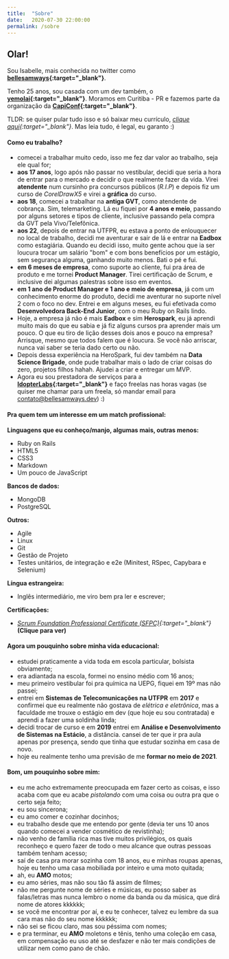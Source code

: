 ```yaml
---
title:  "Sobre"
date:   2020-07-30 22:00:00
permalink: /sobre
---
```


## Olar!

Sou Isabelle, mais conhecida no twitter como **[bellesamways](https://twitter.com/bellesamways){:target="_blank"}**.

Tenho 25 anos, sou casada com um dev também, o **[yemolai](https://twitter.com/yemolai){:target="_blank"}**. Moramos em Curitiba - PR e fazemos parte da organização da **[CapiConf](https://capiconf.com/){:target="_blank"}**.

TLDR: se quiser pular tudo isso e só baixar meu currículo, *[clique aqui](images/Curriculo-IsabelleSamways.pdf){:target="_blank"}*. Mas leia tudo, é legal, eu garanto :)

#### Como eu trabalho?

- comecei a trabalhar muito cedo, isso me fez dar valor ao trabalho, seja ele qual for;
- **aos 17 anos**, logo após não passar no vestibular, decidi que seria a hora de entrar para o mercado e decidir o que realmente fazer da vida. Virei **atendente** num cursinho pra concursos públicos (*R.I.P*) e depois fiz um curso de *CorelDrawX5* e virei a **gráfica** do curso.
- **aos 18**, comecei a trabalhar na **antiga GVT**, como atendente de cobrança. Sim, telemarketing. Lá eu fiquei por **4 anos e meio**, passando por alguns setores e tipos de cliente, inclusive passando pela compra da GVT pela Vivo/Telefônica.
- **aos 22**, depois de entrar na UTFPR, eu estava a ponto de enlouquecer no local de trabalho, decidi me aventurar e sair de lá e entrar na **Eadbox** como estagiária. Quando eu decidi isso, muito gente achou que ia ser loucura trocar um salário "bom" e com bons benefícios por um estágio, sem segurança alguma, ganhando muito menos. Bati o pé e fui.
- **em 6 meses de empresa**, como suporte ao cliente, fui pra área de produto e me tornei **Product Manager**. Tirei certificação de Scrum, e inclusive dei algumas palestras sobre isso em eventos.
- **em 1 ano de Product Manager e 1 ano e meio de empresa**, já com um conhecimento enorme do produto, decidi me aventurar no suporte nível 2 com o foco no dev. Entrei e em alguns meses, eu fui efetivada como **Desenvolvedora Back-End Junior**, com o meu Ruby on Rails lindo.
- Hoje, a empresa já não é mais **Eadbox** e sim **Herospark**, eu já aprendi muito mais do que eu sabia e já fiz alguns cursos pra aprender mais um pouco. O que eu tiro de lição desses dois anos e pouco na empresa? Arrisque, mesmo que todos falem que é loucura. Se você não arriscar, nunca vai saber se teria dado certo ou não.
- Depois dessa experiência na HeroSpark, fui dev também na **Data Science Brigade**, onde pude trabalhar mais o lado de criar coisas do zero, projetos filhos hahah. Ajudei a criar e entregar um MVP.
- Agora eu sou prestadora de serviços para a **[IdopterLabs](https://www.idopterlabs.com.br/){:target="_blank"}** e faço freelas nas horas vagas (se quiser me chamar para um freela, só mandar email para contato@bellesamways.dev) :)

#### Pra quem tem um interesse em um match profissional:

**Linguagens que eu conheço/manjo, algumas mais, outras menos:**

- Ruby on Rails
- HTML5
- CSS3
- Markdown
- Um pouco de JavaScript

**Bancos de dados:**

- MongoDB
- PostgreSQL

**Outros:**

- Agile
- Linux
- Git
- Gestão de Projeto
- Testes unitários, de integração e e2e (Minitest, RSpec, Capybara e Selenium)

**Língua estrangeira:**

- Inglês intermediário, me viro bem pra ler e escrever;

**Certificações:**

- *[Scrum Foundation Professional Certificate (SFPC)](images/CertificateScrum.pdf){:target="_blank"}* **(Clique para ver)**

#### Agora um pouquinho sobre minha vida educacional:

- estudei praticamente a vida toda em escola particular, bolsista obviamente;
- era adiantada na escola, formei no ensino médio com 16 anos;
- meu primeiro vestibular foi pra química na UEPG, fiquei em 19º mas não passei;
- entrei em **Sistemas de Telecomunicações na UTFPR** em **2017** e confirmei que eu realmente não gostava de *elétrica e eletrônica*, mas a faculdade me trouxe o estágio em dev (que hoje eu sou contratada) e aprendi a fazer uma soldinha linda;
- decidi trocar de curso e em **2019** entrei em **Análise e Desenvolvimento de Sistemas na Estácio**, a distância. cansei de ter que ir pra aula apenas por presença, sendo que tinha que estudar sozinha em casa de novo.
- hoje eu realmente tenho uma previsão de me **formar no meio de 2021**.

#### Bom, um pouquinho sobre mim:

- eu me acho extremamente preocupada em fazer certo as coisas, e isso acaba com que eu acabe *pistolando* com uma coisa ou outra pra que o certo seja feito;
- eu sou sincerona;
- eu amo comer e cozinhar docinhos;
- eu trabalho desde que me entendo por gente (devia ter uns 10 anos quando comecei a vender cosmético de revistinha);
- não venho de família rica mas tive muitos privilégios, os quais reconheço e quero fazer de todo o meu alcance que outras pessoas também tenham acesso;
- saí de casa pra morar sozinha com 18 anos, eu e minhas roupas apenas, hoje eu tenho uma casa mobiliada por inteiro e uma moto quitada;
- ah, eu **AMO** motos;
- eu amo séries, mas não sou tão fã assim de filmes;
- não me pergunte nome de séries e músicas, eu posso saber as falas/letras mas nunca lembro o nome da banda ou da música, que dirá nome de atores kkkkkk;
- se você me encontrar por aí, e eu te conhecer, talvez eu lembre da sua cara mas não do seu nome kkkkkk;
- não sei se ficou claro, mas sou péssima com nomes;
- e pra terminar, eu **AMO** moletons e tênis, tenho uma coleção em casa, em compensação eu uso até se desfazer e não ter mais condições de utilizar nem como pano de chão.
